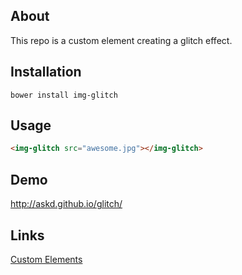 ## About

This repo is a custom element creating a glitch effect.

## Installation

```
bower install img-glitch
```

## Usage

```html
<img-glitch src="awesome.jpg"></img-glitch>
```

## Demo

http://askd.github.io/glitch/

## Links

[Custom Elements](http://webcomponents.org/polyfills/custom-elements/)
